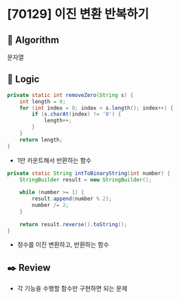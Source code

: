 # [70129] 이진 변환 반복하기

## :pushpin: **Algorithm**

문자열

## :round_pushpin: **Logic**

```java
private static int removeZero(String s) {
    int length = 0;
    for (int index = 0; index < s.length(); index++) {
        if (s.charAt(index) != '0') {
            length++;
        }
    }
    return length;
}
```

- 1만 카운트해서 반환하는 함수

```java
private static String intToBinaryString(int number) {
    StringBuilder result = new StringBuilder();
    
    while (number >= 1) {
        result.append(number % 2);
        number /= 2;
    }
    
    return result.reverse().toString();
}
```

- 정수를 이진 변환하고, 반환하는 함수

## :black_nib: **Review**

- 각 기능을 수행할 함수만 구현하면 되는 문제